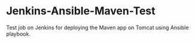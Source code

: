 # Jenkins-Ansible-Maven-Test

Test job on Jenkins for deploying the Maven app on Tomcat using Ansible playbook.
